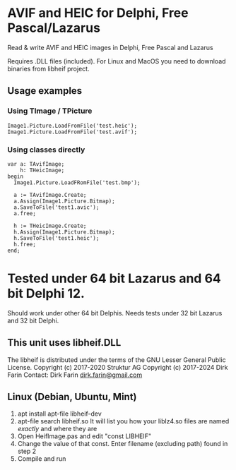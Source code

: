 # AVIF and HEIC for Delphi, Free Pascal/Lazarus

Read &amp; write AVIF and HEIC images in Delphi, Free Pascal and Lazarus

Requires .DLL files (included). For Linux and MacOS you need to download binaries from libheif project.

## Usage examples

### Using TImage / TPicture

    Image1.Picture.LoadFromFile('test.heic');
    Image1.Picture.LoadFromFile('test.avif');

### Using classes directly

    var a: TAvifImage;
        h: THeicImage;
    begin
      Image1.Picture.LoadFRomFile('test.bmp');

      a := TAvifImage.Create;
      a.Assign(Image1.Picture.Bitmap);
      a.SaveToFile('test1.avic');
      a.free;

      h := THeicImage.Create;
      h.Assign(Image1.Picture.Bitmap);
      h.SaveToFile('test1.heic');
      h.free;
    end;

# Tested under 64 bit Lazarus and 64 bit Delphi 12.

Should work under other 64 bit Delphis.
Needs tests under 32 bit Lazarus and 32 bit Delphi.

## This unit uses libheif.DLL

The libheif is distributed under the terms of the GNU Lesser General Public License. 
Copyright (c) 2017-2020 Struktur AG
Copyright (c) 2017-2024 Dirk Farin
Contact: Dirk Farin dirk.farin@gmail.com

## Linux (Debian, Ubuntu, Mint)

1) apt install apt-file libheif-dev
2) apt-file search libheif.so
It will list you how your liblz4.so files are named *exactly* and where they are
3) Open HeifImage.pas and edit "const LIBHEIF"
4) Change the value of that const. Enter filename (excluding path) found in step 2
5) Compile and run
